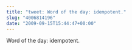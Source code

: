 ```yaml
---
title: "tweet: Word of the day: idempotent."
slug: "4006814196"
date: "2009-09-15T15:44:47+00:00"
---
```

Word of the day: idempotent.